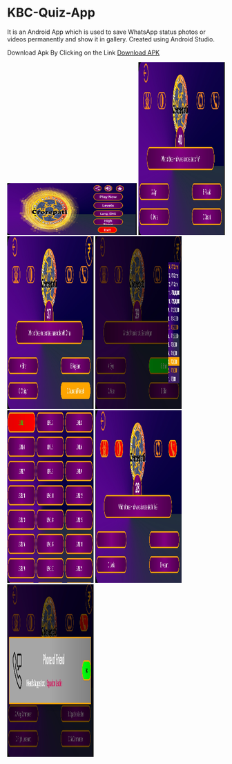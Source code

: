 # KBC-Quiz-App


It is an Android App which is used to save WhatsApp status photos or videos permanently and show it in gallery. Created using Android Studio.

Download Apk By Clicking on the Link
<a href="https://github.com/Mr-Ajay-Singh/Whatsapp-Status-Downloader/releases/download/Android/WhatsApp-Status-Downloader.apk" target="_blank" >Download APK</a>


<span>
<img src="https://github.com/Mr-Ajay-Singh/KBC-Quiz-App/blob/master/app/src/main/res/Kbc/kbc1.jpg" width="300" height="120" />
<img src="https://github.com/Mr-Ajay-Singh/KBC-Quiz-App/blob/master/app/src/main/res/Kbc/kbc2.jpg" width="200" height="400" />
<img src="https://github.com/Mr-Ajay-Singh/KBC-Quiz-App/blob/master/app/src/main/res/Kbc/kbc3.jpg" width="200" height="400" />
<img src="https://github.com/Mr-Ajay-Singh/KBC-Quiz-App/blob/master/app/src/main/res/Kbc/kbc4.jpg" width="200" height="400" />
<img src="https://github.com/Mr-Ajay-Singh/KBC-Quiz-App/blob/master/app/src/main/res/Kbc/kbc5.jpg" width="200" height="400" />
<img src="https://github.com/Mr-Ajay-Singh/KBC-Quiz-App/blob/master/app/src/main/res/Kbc/kbc6.jpg" width="200" height="400" />
<img src="https://github.com/Mr-Ajay-Singh/KBC-Quiz-App/blob/master/app/src/main/res/Kbc/kbc7.jpg" width="200" height="400" />
</span>
